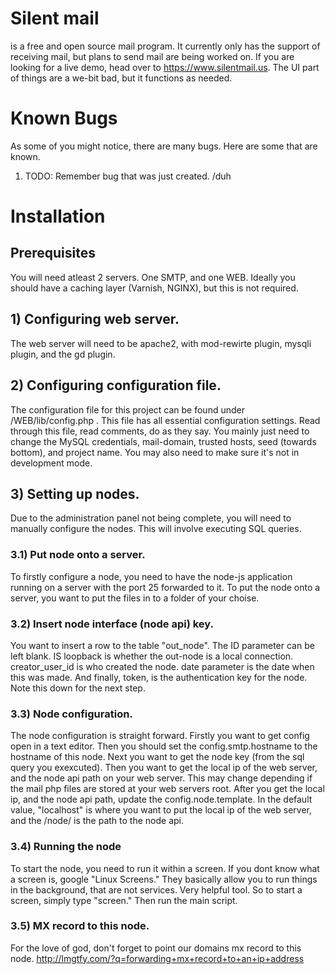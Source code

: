 # Silent mail
is a free and open source mail program. It currently only has the support of receiving mail, but plans to send mail are being worked on. If you are looking for a live demo, head over to https://www.silentmail.us. The UI part of things are a we-bit bad, but it functions as needed.

# Known Bugs
As some of you might notice, there are many bugs. Here are some that are known.
1) TODO: Remember bug that was just created. /duh

# Installation

## Prerequisites
You will need atleast 2 servers. One SMTP, and one WEB. Ideally you should have a caching layer (Varnish, NGINX), but this is not required.

## 1) Configuring web server.
The web server will need to be apache2, with mod-rewirte plugin, mysqli plugin, and the gd plugin.

## 2) Configuring configuration file.
The configuration file for this project can be found under /WEB/lib/config.php . This file has all essential configuration settings. Read through this file, read comments, do as they say. You mainly just need to change the MySQL credentials, mail-domain, trusted hosts, seed (towards bottom), and project name. You may also need to make sure it's not in development mode.

## 3) Setting up nodes.
Due to the administration panel not being complete, you will need to manually configure the nodes. This will involve executing SQL queries.

### 3.1) Put node onto a server.
To firstly configure a node, you need to have the node-js application running on a server with the port 25 forwarded to it. To put the node onto a server, you want to put the files in to a folder of your choise.

### 3.2) Insert node interface (node api) key.
You want to insert a row to the table "out_node". The ID parameter can be left blank. IS loopback is whether the out-node is a local connection. creator_user_id is who created the node. date parameter is the date when this was made. And finally, token, is the authentication key for the node. Note this down for the next step.

### 3.3) Node configuration.
The node configuration is straight forward. Firstly you want to get config open in a text editor. Then you should set the config.smtp.hostname to the hostname of this node. Next you want to get the node key (from the sql query you exexcuted). Then you want to get the local ip of the web server, and the node api path on your web server. This may change depending if the mail php files are stored at your web servers root. After you get the local ip, and the node api path, update the config.node.template. In the default value, "localhost" is where you want to put the local ip of the web server, and the /node/ is the path to the node api.

### 3.4) Running the node
To start the node, you need to run it within a screen. If you dont know what a screen is, google "Linux Screens." They basically allow you to run things in the background, that are not services. Very helpful tool. So to start a screen, simply type "screen." Then run the main script.

### 3.5) MX record to this node.
For the love of god, don't forget to point our domains mx record to this node.
http://lmgtfy.com/?q=forwarding+mx+record+to+an+ip+address
